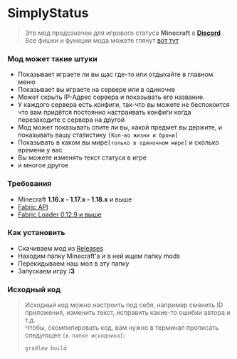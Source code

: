 # SimplyStatus
> Это мод предозначен для игрового статуса **Minecraft** в **[Discord](https://discord.com/)** <br>
> Все фишки и функции мода можете глянут [вот тут](https://github.com/not-simply-kel/SimplyStatus-fabric/wiki)
### Мод может такие штуки
* Показывает играете ли вы щас где-то или отдыхайте в главном меню
* Показывает вы играете на сервере или в одиночке
* Может скрыть IP-Адрес сервера и показывать его название.
* У каждого сервера есть конфиги, так-что вы можете не беспокоится что вам придётся постоянно настраивать конфиги когда перезаходите с сервера на другой
* Мод может показывать спите ли вы, какой предмет вы держите, и показывать вашу статистику `[Кол-во жизни и брони]`
* Показывать в каком вы мире`[только в одиночном мире]` и сколько времени у вас
* Вы можете изменять текст статуса в игре
* и многое другое
### Требования
* Minecraft **1.16.x - 1.17.x - 1.18.x** и выше
* [Fabric API](https://www.curseforge.com/minecraft/mc-mods/fabric-api)
* [Fabric Loader 0.12.9 и выше](https://fabricmc.net/use)
### Как установить
* Скачиваем мод из [Releases](https://github.com/not-simply-kel/SimplyStatus-fabric/releases 'GitHub')
* Находим папку Minecraft'a и в ней ищем папку mods
* Перекидываем наш мол в эту папку
* Запускаем игру **:3**
### Исходный код
> Исходный код можно настроить под себя, например сменить ID приложения, изменить текст, исправить какие-то ошибки автора и т.д.<br>
> Чтобы, скомпилировать код, вам нужно в терминал прописать следующее `[в папке исходника]`:
> ```
> gradlew build
> ```
